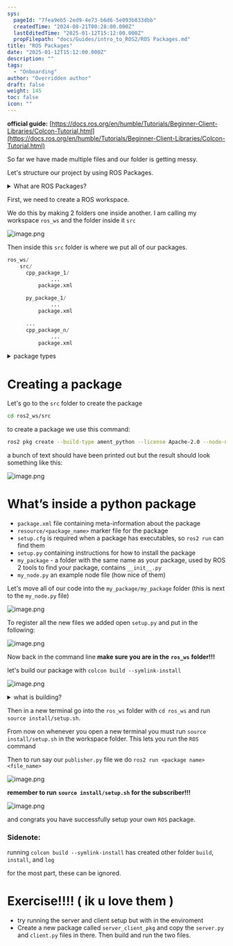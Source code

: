 ```yaml
---
sys:
  pageId: "7fea9eb5-2ed9-4e73-b6d6-5e093b833dbb"
  createdTime: "2024-08-21T00:28:00.000Z"
  lastEditedTime: "2025-01-12T15:12:00.000Z"
  propFilepath: "docs/Guides/intro_to_ROS2/ROS Packages.md"
title: "ROS Packages"
date: "2025-01-12T15:12:00.000Z"
description: ""
tags:
  - "Onboarding"
author: "Overridden author"
draft: false
weight: 145
toc: false
icon: ""
---
```


**official guide:** [https://docs.ros.org/en/humble/Tutorials/Beginner-Client-Libraries/Colcon-Tutorial.html](https://docs.ros.org/en/humble/Tutorials/Beginner-Client-Libraries/Colcon-Tutorial.html)

So far we have made multiple files and our folder is getting messy.

Let's structure our project by using ROS Packages.

<details>

<summary>What are ROS Packages?</summary>

ROS Packages are, as the name implies, packages of code that are highly sharable between ROS developers.

They consist of a folder, `package.xml` file, and source code

```python
      cpp_package_1/
		      ... imagine much code files here ..
          package.xml
```

</details>

First, we need to create a ROS workspace.

We do this by making 2 folders one inside another. I am calling my workspace `ros_ws` and the folder inside it `src`

![image.png](https://prod-files-secure.s3.us-west-2.amazonaws.com/d518164a-d88e-44d1-a4ee-3adb3bd8bce0/70706947-fd18-4537-a67b-e12946812d31/image.png?X-Amz-Algorithm=AWS4-HMAC-SHA256&X-Amz-Content-Sha256=UNSIGNED-PAYLOAD&X-Amz-Credential=ASIAZI2LB466Z2DDEXKE%2F20250326%2Fus-west-2%2Fs3%2Faws4_request&X-Amz-Date=20250326T131926Z&X-Amz-Expires=3600&X-Amz-Security-Token=IQoJb3JpZ2luX2VjEMT%2F%2F%2F%2F%2F%2F%2F%2F%2F%2FwEaCXVzLXdlc3QtMiJGMEQCIDIOICJiomxb0dEH0j3Q3fuW%2BoR5AaatkXdqK0%2Bo5p2QAiBBIrHj1AgKlwbQJ1xa54Kv9J157qiaMx%2FfoP4Tv20NFCr%2FAwgtEAAaDDYzNzQyMzE4MzgwNSIMg0fUUZd6LOEoZQsdKtwDSKxuBD2f31%2FlgMoKG17nRIktMrVUNarLlN9%2F8KrPdqaXGSLyc7V1W6sfuTJfmuRq1QUquXkV4bjzvjitvWmfSwZEmd%2BvF886356TxFOYw3AUyeDh8PuvCplutCDA9E0tbBm%2Fhcb2E1vQcJ2lCrAh8nWqsEoXTVsLIoCmUvbJxNevDKbCEvIW21UstuIjGrZ3QKDSGDoV9IV5M8kRWJu%2B4V%2BFz8J7r3lEAfJpCd3ZaxeYivoH0qXZFZQvBCE4VCQvUd2cH8HTFzmlN8DwZS3%2BE25sQrgep%2FKVToFv6bMqepL6ZxdeSvCR4zd7%2BZVi3nCTlEPmfFKz%2BctVGXkfqVVEUq7w0abXWCVNSRtmspBQkCRS2wxxhbHMr8rhILmlsyrhqi4QKC0KRyFFJtCNq3NYlvNHw7RhieX7XBC5%2FUQ%2FszuN7Ah9DkVY9FeniC%2Bf0WZB6MSqWmT7JVZCIGQhA50beh%2FdpCPVtAXfroKqkN1PRAzMr%2FFET1gda8PNE6K2h88AELQbPwcCJG0hBGqJz29X2yZLpe2ioFpSvnYgxbmA83DG7a0sDuNX1GraN6aXej9n%2FSea8uWoBaA5G3vOEVs6k61i9qV6ZTwRT2tNAxyWAyzD%2FdvwmMhhtfkW%2Fzow%2BNqPvwY6pgF8hU897a7A9aITY4gikPfYPtR5yvJ5TIyO7QpV8mYLxvsYgab5dGHgQJt7q4ffNLPefNsXR8TLYoDhy0vhjv6%2FQA9jLCUL48obZzMG2QjrUNQiCtIVY%2FihHzCJ2yqJbNaRFWCSUNNnBbTw%2BU0MedkVpB3kS0x4sXXvb2h0nGvWXWY1jBMjpFoSduYWONm%2F747Dc2V5t39Ez2BbNKiCY6zNtv0d23W6&X-Amz-Signature=ca7678810a2686ae8b333cac9d4f097359c279bc0b8aa11a31f1e28ce51781fa&X-Amz-SignedHeaders=host&x-id=GetObject)

Then inside this `src` folder is where we put all of our packages.

```python
ros_ws/
    src/
      cpp_package_1/
		      ...
          package.xml

      py_package_1/
		      ...
          package.xml

      ...
      cpp_package_n/
		      ...
          package.xml

```

<details>

<summary>package types</summary>

packages can be either `C++` or python.

the intern file structure is different for each but for this guide we will stick to creating python packages

</details>

# Creating a package

Let's go to the `src` folder to create the package

```bash
cd ros2_ws/src
```

to create a package we use this command:

```bash
ros2 pkg create --build-type ament_python --license Apache-2.0 --node-name my_node my_package
```

a bunch of text should have been printed out but the result should look something like this:

![image.png](https://prod-files-secure.s3.us-west-2.amazonaws.com/d518164a-d88e-44d1-a4ee-3adb3bd8bce0/e6cf1e3f-8512-4a3e-b131-079f800bf3e8/image.png?X-Amz-Algorithm=AWS4-HMAC-SHA256&X-Amz-Content-Sha256=UNSIGNED-PAYLOAD&X-Amz-Credential=ASIAZI2LB466Z2DDEXKE%2F20250326%2Fus-west-2%2Fs3%2Faws4_request&X-Amz-Date=20250326T131926Z&X-Amz-Expires=3600&X-Amz-Security-Token=IQoJb3JpZ2luX2VjEMT%2F%2F%2F%2F%2F%2F%2F%2F%2F%2FwEaCXVzLXdlc3QtMiJGMEQCIDIOICJiomxb0dEH0j3Q3fuW%2BoR5AaatkXdqK0%2Bo5p2QAiBBIrHj1AgKlwbQJ1xa54Kv9J157qiaMx%2FfoP4Tv20NFCr%2FAwgtEAAaDDYzNzQyMzE4MzgwNSIMg0fUUZd6LOEoZQsdKtwDSKxuBD2f31%2FlgMoKG17nRIktMrVUNarLlN9%2F8KrPdqaXGSLyc7V1W6sfuTJfmuRq1QUquXkV4bjzvjitvWmfSwZEmd%2BvF886356TxFOYw3AUyeDh8PuvCplutCDA9E0tbBm%2Fhcb2E1vQcJ2lCrAh8nWqsEoXTVsLIoCmUvbJxNevDKbCEvIW21UstuIjGrZ3QKDSGDoV9IV5M8kRWJu%2B4V%2BFz8J7r3lEAfJpCd3ZaxeYivoH0qXZFZQvBCE4VCQvUd2cH8HTFzmlN8DwZS3%2BE25sQrgep%2FKVToFv6bMqepL6ZxdeSvCR4zd7%2BZVi3nCTlEPmfFKz%2BctVGXkfqVVEUq7w0abXWCVNSRtmspBQkCRS2wxxhbHMr8rhILmlsyrhqi4QKC0KRyFFJtCNq3NYlvNHw7RhieX7XBC5%2FUQ%2FszuN7Ah9DkVY9FeniC%2Bf0WZB6MSqWmT7JVZCIGQhA50beh%2FdpCPVtAXfroKqkN1PRAzMr%2FFET1gda8PNE6K2h88AELQbPwcCJG0hBGqJz29X2yZLpe2ioFpSvnYgxbmA83DG7a0sDuNX1GraN6aXej9n%2FSea8uWoBaA5G3vOEVs6k61i9qV6ZTwRT2tNAxyWAyzD%2FdvwmMhhtfkW%2Fzow%2BNqPvwY6pgF8hU897a7A9aITY4gikPfYPtR5yvJ5TIyO7QpV8mYLxvsYgab5dGHgQJt7q4ffNLPefNsXR8TLYoDhy0vhjv6%2FQA9jLCUL48obZzMG2QjrUNQiCtIVY%2FihHzCJ2yqJbNaRFWCSUNNnBbTw%2BU0MedkVpB3kS0x4sXXvb2h0nGvWXWY1jBMjpFoSduYWONm%2F747Dc2V5t39Ez2BbNKiCY6zNtv0d23W6&X-Amz-Signature=7d1203dc98b13beaacbc813b1108b1ce8eb38365586d6dd96a49953adc17e8f9&X-Amz-SignedHeaders=host&x-id=GetObject)

# What’s inside a python package

- `package.xml` file containing meta-information about the package
- `resource/<package_name>` marker file for the package
- `setup.cfg` is required when a package has executables, so `ros2 run` can find them
- `setup.py` containing instructions for how to install the package
- `my_package` - a folder with the same name as your package, used by ROS 2 tools to find your package, contains `__init__.py`
- `my_node.py` an example node file (how nice of them)

Let's move all of our code into the `my_package/my_package` folder (this is next to the `my_node.py` file)

![image.png](https://prod-files-secure.s3.us-west-2.amazonaws.com/d518164a-d88e-44d1-a4ee-3adb3bd8bce0/9ce58f11-0da9-4d3e-b86d-506a9685d378/image.png?X-Amz-Algorithm=AWS4-HMAC-SHA256&X-Amz-Content-Sha256=UNSIGNED-PAYLOAD&X-Amz-Credential=ASIAZI2LB466Z2DDEXKE%2F20250326%2Fus-west-2%2Fs3%2Faws4_request&X-Amz-Date=20250326T131926Z&X-Amz-Expires=3600&X-Amz-Security-Token=IQoJb3JpZ2luX2VjEMT%2F%2F%2F%2F%2F%2F%2F%2F%2F%2FwEaCXVzLXdlc3QtMiJGMEQCIDIOICJiomxb0dEH0j3Q3fuW%2BoR5AaatkXdqK0%2Bo5p2QAiBBIrHj1AgKlwbQJ1xa54Kv9J157qiaMx%2FfoP4Tv20NFCr%2FAwgtEAAaDDYzNzQyMzE4MzgwNSIMg0fUUZd6LOEoZQsdKtwDSKxuBD2f31%2FlgMoKG17nRIktMrVUNarLlN9%2F8KrPdqaXGSLyc7V1W6sfuTJfmuRq1QUquXkV4bjzvjitvWmfSwZEmd%2BvF886356TxFOYw3AUyeDh8PuvCplutCDA9E0tbBm%2Fhcb2E1vQcJ2lCrAh8nWqsEoXTVsLIoCmUvbJxNevDKbCEvIW21UstuIjGrZ3QKDSGDoV9IV5M8kRWJu%2B4V%2BFz8J7r3lEAfJpCd3ZaxeYivoH0qXZFZQvBCE4VCQvUd2cH8HTFzmlN8DwZS3%2BE25sQrgep%2FKVToFv6bMqepL6ZxdeSvCR4zd7%2BZVi3nCTlEPmfFKz%2BctVGXkfqVVEUq7w0abXWCVNSRtmspBQkCRS2wxxhbHMr8rhILmlsyrhqi4QKC0KRyFFJtCNq3NYlvNHw7RhieX7XBC5%2FUQ%2FszuN7Ah9DkVY9FeniC%2Bf0WZB6MSqWmT7JVZCIGQhA50beh%2FdpCPVtAXfroKqkN1PRAzMr%2FFET1gda8PNE6K2h88AELQbPwcCJG0hBGqJz29X2yZLpe2ioFpSvnYgxbmA83DG7a0sDuNX1GraN6aXej9n%2FSea8uWoBaA5G3vOEVs6k61i9qV6ZTwRT2tNAxyWAyzD%2FdvwmMhhtfkW%2Fzow%2BNqPvwY6pgF8hU897a7A9aITY4gikPfYPtR5yvJ5TIyO7QpV8mYLxvsYgab5dGHgQJt7q4ffNLPefNsXR8TLYoDhy0vhjv6%2FQA9jLCUL48obZzMG2QjrUNQiCtIVY%2FihHzCJ2yqJbNaRFWCSUNNnBbTw%2BU0MedkVpB3kS0x4sXXvb2h0nGvWXWY1jBMjpFoSduYWONm%2F747Dc2V5t39Ez2BbNKiCY6zNtv0d23W6&X-Amz-Signature=95acf83e3a409fd67b81d0efb7cce404005a002a0acfe58816826a43828cf346&X-Amz-SignedHeaders=host&x-id=GetObject)

To register all the new files we added open `setup.py` and put in the following:

![image.png](https://prod-files-secure.s3.us-west-2.amazonaws.com/d518164a-d88e-44d1-a4ee-3adb3bd8bce0/1cd7c262-4cae-4496-9d75-c178537d24a2/image.png?X-Amz-Algorithm=AWS4-HMAC-SHA256&X-Amz-Content-Sha256=UNSIGNED-PAYLOAD&X-Amz-Credential=ASIAZI2LB466Z2DDEXKE%2F20250326%2Fus-west-2%2Fs3%2Faws4_request&X-Amz-Date=20250326T131926Z&X-Amz-Expires=3600&X-Amz-Security-Token=IQoJb3JpZ2luX2VjEMT%2F%2F%2F%2F%2F%2F%2F%2F%2F%2FwEaCXVzLXdlc3QtMiJGMEQCIDIOICJiomxb0dEH0j3Q3fuW%2BoR5AaatkXdqK0%2Bo5p2QAiBBIrHj1AgKlwbQJ1xa54Kv9J157qiaMx%2FfoP4Tv20NFCr%2FAwgtEAAaDDYzNzQyMzE4MzgwNSIMg0fUUZd6LOEoZQsdKtwDSKxuBD2f31%2FlgMoKG17nRIktMrVUNarLlN9%2F8KrPdqaXGSLyc7V1W6sfuTJfmuRq1QUquXkV4bjzvjitvWmfSwZEmd%2BvF886356TxFOYw3AUyeDh8PuvCplutCDA9E0tbBm%2Fhcb2E1vQcJ2lCrAh8nWqsEoXTVsLIoCmUvbJxNevDKbCEvIW21UstuIjGrZ3QKDSGDoV9IV5M8kRWJu%2B4V%2BFz8J7r3lEAfJpCd3ZaxeYivoH0qXZFZQvBCE4VCQvUd2cH8HTFzmlN8DwZS3%2BE25sQrgep%2FKVToFv6bMqepL6ZxdeSvCR4zd7%2BZVi3nCTlEPmfFKz%2BctVGXkfqVVEUq7w0abXWCVNSRtmspBQkCRS2wxxhbHMr8rhILmlsyrhqi4QKC0KRyFFJtCNq3NYlvNHw7RhieX7XBC5%2FUQ%2FszuN7Ah9DkVY9FeniC%2Bf0WZB6MSqWmT7JVZCIGQhA50beh%2FdpCPVtAXfroKqkN1PRAzMr%2FFET1gda8PNE6K2h88AELQbPwcCJG0hBGqJz29X2yZLpe2ioFpSvnYgxbmA83DG7a0sDuNX1GraN6aXej9n%2FSea8uWoBaA5G3vOEVs6k61i9qV6ZTwRT2tNAxyWAyzD%2FdvwmMhhtfkW%2Fzow%2BNqPvwY6pgF8hU897a7A9aITY4gikPfYPtR5yvJ5TIyO7QpV8mYLxvsYgab5dGHgQJt7q4ffNLPefNsXR8TLYoDhy0vhjv6%2FQA9jLCUL48obZzMG2QjrUNQiCtIVY%2FihHzCJ2yqJbNaRFWCSUNNnBbTw%2BU0MedkVpB3kS0x4sXXvb2h0nGvWXWY1jBMjpFoSduYWONm%2F747Dc2V5t39Ez2BbNKiCY6zNtv0d23W6&X-Amz-Signature=0edeef587e07cb5de24710f9871fb7a7461aa7ccb6a4405dbbd0573122ac86ce&X-Amz-SignedHeaders=host&x-id=GetObject)

Now back in the command line **make sure you are in the** **`ros_ws`** **folder!!!**

let's build our package with `colcon build --symlink-install`

![image.png](https://prod-files-secure.s3.us-west-2.amazonaws.com/d518164a-d88e-44d1-a4ee-3adb3bd8bce0/2f2a0d27-b173-48fd-b189-5f5c0ce65619/image.png?X-Amz-Algorithm=AWS4-HMAC-SHA256&X-Amz-Content-Sha256=UNSIGNED-PAYLOAD&X-Amz-Credential=ASIAZI2LB466Z2DDEXKE%2F20250326%2Fus-west-2%2Fs3%2Faws4_request&X-Amz-Date=20250326T131926Z&X-Amz-Expires=3600&X-Amz-Security-Token=IQoJb3JpZ2luX2VjEMT%2F%2F%2F%2F%2F%2F%2F%2F%2F%2FwEaCXVzLXdlc3QtMiJGMEQCIDIOICJiomxb0dEH0j3Q3fuW%2BoR5AaatkXdqK0%2Bo5p2QAiBBIrHj1AgKlwbQJ1xa54Kv9J157qiaMx%2FfoP4Tv20NFCr%2FAwgtEAAaDDYzNzQyMzE4MzgwNSIMg0fUUZd6LOEoZQsdKtwDSKxuBD2f31%2FlgMoKG17nRIktMrVUNarLlN9%2F8KrPdqaXGSLyc7V1W6sfuTJfmuRq1QUquXkV4bjzvjitvWmfSwZEmd%2BvF886356TxFOYw3AUyeDh8PuvCplutCDA9E0tbBm%2Fhcb2E1vQcJ2lCrAh8nWqsEoXTVsLIoCmUvbJxNevDKbCEvIW21UstuIjGrZ3QKDSGDoV9IV5M8kRWJu%2B4V%2BFz8J7r3lEAfJpCd3ZaxeYivoH0qXZFZQvBCE4VCQvUd2cH8HTFzmlN8DwZS3%2BE25sQrgep%2FKVToFv6bMqepL6ZxdeSvCR4zd7%2BZVi3nCTlEPmfFKz%2BctVGXkfqVVEUq7w0abXWCVNSRtmspBQkCRS2wxxhbHMr8rhILmlsyrhqi4QKC0KRyFFJtCNq3NYlvNHw7RhieX7XBC5%2FUQ%2FszuN7Ah9DkVY9FeniC%2Bf0WZB6MSqWmT7JVZCIGQhA50beh%2FdpCPVtAXfroKqkN1PRAzMr%2FFET1gda8PNE6K2h88AELQbPwcCJG0hBGqJz29X2yZLpe2ioFpSvnYgxbmA83DG7a0sDuNX1GraN6aXej9n%2FSea8uWoBaA5G3vOEVs6k61i9qV6ZTwRT2tNAxyWAyzD%2FdvwmMhhtfkW%2Fzow%2BNqPvwY6pgF8hU897a7A9aITY4gikPfYPtR5yvJ5TIyO7QpV8mYLxvsYgab5dGHgQJt7q4ffNLPefNsXR8TLYoDhy0vhjv6%2FQA9jLCUL48obZzMG2QjrUNQiCtIVY%2FihHzCJ2yqJbNaRFWCSUNNnBbTw%2BU0MedkVpB3kS0x4sXXvb2h0nGvWXWY1jBMjpFoSduYWONm%2F747Dc2V5t39Ez2BbNKiCY6zNtv0d23W6&X-Amz-Signature=a68dce2e2512cb63c6a4713bb466ae8dd1a1bd16f370aafbac852fbb830e5f58&X-Amz-SignedHeaders=host&x-id=GetObject)

<details>

<summary>what is building?</summary>

if you are a CS major at Rose-Hulman you will learn the answer to this in CSSE132

but TLDR; is it combines all the code files into one program that can be run easily 

</details>

Then in a new terminal go into the `ros_ws` folder with `cd ros_ws` and run `source install/setup.sh`. 

From now on whenever you open a new terminal you must run `source install/setup.sh` in the workspace folder. This lets you run the `ROS` command

Then to run say our `publisher.py` file we do `ros2 run <package name> <file_name>`

![image.png](https://prod-files-secure.s3.us-west-2.amazonaws.com/d518164a-d88e-44d1-a4ee-3adb3bd8bce0/4f4b1219-3a44-4632-aa0a-ce3471699f59/image.png?X-Amz-Algorithm=AWS4-HMAC-SHA256&X-Amz-Content-Sha256=UNSIGNED-PAYLOAD&X-Amz-Credential=ASIAZI2LB466Z2DDEXKE%2F20250326%2Fus-west-2%2Fs3%2Faws4_request&X-Amz-Date=20250326T131926Z&X-Amz-Expires=3600&X-Amz-Security-Token=IQoJb3JpZ2luX2VjEMT%2F%2F%2F%2F%2F%2F%2F%2F%2F%2FwEaCXVzLXdlc3QtMiJGMEQCIDIOICJiomxb0dEH0j3Q3fuW%2BoR5AaatkXdqK0%2Bo5p2QAiBBIrHj1AgKlwbQJ1xa54Kv9J157qiaMx%2FfoP4Tv20NFCr%2FAwgtEAAaDDYzNzQyMzE4MzgwNSIMg0fUUZd6LOEoZQsdKtwDSKxuBD2f31%2FlgMoKG17nRIktMrVUNarLlN9%2F8KrPdqaXGSLyc7V1W6sfuTJfmuRq1QUquXkV4bjzvjitvWmfSwZEmd%2BvF886356TxFOYw3AUyeDh8PuvCplutCDA9E0tbBm%2Fhcb2E1vQcJ2lCrAh8nWqsEoXTVsLIoCmUvbJxNevDKbCEvIW21UstuIjGrZ3QKDSGDoV9IV5M8kRWJu%2B4V%2BFz8J7r3lEAfJpCd3ZaxeYivoH0qXZFZQvBCE4VCQvUd2cH8HTFzmlN8DwZS3%2BE25sQrgep%2FKVToFv6bMqepL6ZxdeSvCR4zd7%2BZVi3nCTlEPmfFKz%2BctVGXkfqVVEUq7w0abXWCVNSRtmspBQkCRS2wxxhbHMr8rhILmlsyrhqi4QKC0KRyFFJtCNq3NYlvNHw7RhieX7XBC5%2FUQ%2FszuN7Ah9DkVY9FeniC%2Bf0WZB6MSqWmT7JVZCIGQhA50beh%2FdpCPVtAXfroKqkN1PRAzMr%2FFET1gda8PNE6K2h88AELQbPwcCJG0hBGqJz29X2yZLpe2ioFpSvnYgxbmA83DG7a0sDuNX1GraN6aXej9n%2FSea8uWoBaA5G3vOEVs6k61i9qV6ZTwRT2tNAxyWAyzD%2FdvwmMhhtfkW%2Fzow%2BNqPvwY6pgF8hU897a7A9aITY4gikPfYPtR5yvJ5TIyO7QpV8mYLxvsYgab5dGHgQJt7q4ffNLPefNsXR8TLYoDhy0vhjv6%2FQA9jLCUL48obZzMG2QjrUNQiCtIVY%2FihHzCJ2yqJbNaRFWCSUNNnBbTw%2BU0MedkVpB3kS0x4sXXvb2h0nGvWXWY1jBMjpFoSduYWONm%2F747Dc2V5t39Ez2BbNKiCY6zNtv0d23W6&X-Amz-Signature=f179fa0e4543ac352a538fac5793d048f0c8f038630754d3c2ad6b67e998253c&X-Amz-SignedHeaders=host&x-id=GetObject)

**remember to run** **`source install/setup.sh`** **for the subscriber!!!**

![image.png](https://prod-files-secure.s3.us-west-2.amazonaws.com/d518164a-d88e-44d1-a4ee-3adb3bd8bce0/02121119-dad4-49ec-8356-c956108b4243/image.png?X-Amz-Algorithm=AWS4-HMAC-SHA256&X-Amz-Content-Sha256=UNSIGNED-PAYLOAD&X-Amz-Credential=ASIAZI2LB466Z2DDEXKE%2F20250326%2Fus-west-2%2Fs3%2Faws4_request&X-Amz-Date=20250326T131926Z&X-Amz-Expires=3600&X-Amz-Security-Token=IQoJb3JpZ2luX2VjEMT%2F%2F%2F%2F%2F%2F%2F%2F%2F%2FwEaCXVzLXdlc3QtMiJGMEQCIDIOICJiomxb0dEH0j3Q3fuW%2BoR5AaatkXdqK0%2Bo5p2QAiBBIrHj1AgKlwbQJ1xa54Kv9J157qiaMx%2FfoP4Tv20NFCr%2FAwgtEAAaDDYzNzQyMzE4MzgwNSIMg0fUUZd6LOEoZQsdKtwDSKxuBD2f31%2FlgMoKG17nRIktMrVUNarLlN9%2F8KrPdqaXGSLyc7V1W6sfuTJfmuRq1QUquXkV4bjzvjitvWmfSwZEmd%2BvF886356TxFOYw3AUyeDh8PuvCplutCDA9E0tbBm%2Fhcb2E1vQcJ2lCrAh8nWqsEoXTVsLIoCmUvbJxNevDKbCEvIW21UstuIjGrZ3QKDSGDoV9IV5M8kRWJu%2B4V%2BFz8J7r3lEAfJpCd3ZaxeYivoH0qXZFZQvBCE4VCQvUd2cH8HTFzmlN8DwZS3%2BE25sQrgep%2FKVToFv6bMqepL6ZxdeSvCR4zd7%2BZVi3nCTlEPmfFKz%2BctVGXkfqVVEUq7w0abXWCVNSRtmspBQkCRS2wxxhbHMr8rhILmlsyrhqi4QKC0KRyFFJtCNq3NYlvNHw7RhieX7XBC5%2FUQ%2FszuN7Ah9DkVY9FeniC%2Bf0WZB6MSqWmT7JVZCIGQhA50beh%2FdpCPVtAXfroKqkN1PRAzMr%2FFET1gda8PNE6K2h88AELQbPwcCJG0hBGqJz29X2yZLpe2ioFpSvnYgxbmA83DG7a0sDuNX1GraN6aXej9n%2FSea8uWoBaA5G3vOEVs6k61i9qV6ZTwRT2tNAxyWAyzD%2FdvwmMhhtfkW%2Fzow%2BNqPvwY6pgF8hU897a7A9aITY4gikPfYPtR5yvJ5TIyO7QpV8mYLxvsYgab5dGHgQJt7q4ffNLPefNsXR8TLYoDhy0vhjv6%2FQA9jLCUL48obZzMG2QjrUNQiCtIVY%2FihHzCJ2yqJbNaRFWCSUNNnBbTw%2BU0MedkVpB3kS0x4sXXvb2h0nGvWXWY1jBMjpFoSduYWONm%2F747Dc2V5t39Ez2BbNKiCY6zNtv0d23W6&X-Amz-Signature=70a208b77465754ac82fbc5d8fd8980d1c80cda9f9f9a8bfea5be3ee9c53fbd0&X-Amz-SignedHeaders=host&x-id=GetObject)

and congrats you have successfully setup your own `ROS` package.

### Sidenote:

running `colcon build --symlink-install` has created other folder `build`, `install`, and `log`

for the most part, these can be ignored.

# Exercise!!!! ( ik u love them )

- try running the server and client setup but with in the enviroment
- Create a new package called `server_client_pkg` and copy the `server.py` and `client.py` files in there. Then build and run the two files.

